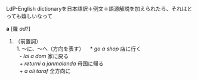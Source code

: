 LdP-English dictionaryを日本語訳＋例文＋語源解説を加えられたら、それはとっても嬉しいなって  

**a**   [羅 _ad_?]  
1. （前置詞）  
  1. ～に、～へ（方向を表す）
    * _go a shop_ 店に行く  
    - _lai a dom_ 家に戻る  
    + _returni a janmalanda_ 母国に帰る  
    + _a oli taraf_ 全方向に
